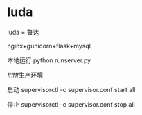 # luda
luda = 鲁达

nginx+gunicorn+flask+mysql


本地运行 python runserver.py

###生产环境

启动 supervisorctl -c supervisor.conf start all

停止 supervisorctl -c supervisor.conf stop all




